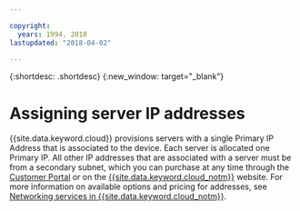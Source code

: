 ```yaml
---

copyright:
  years: 1994, 2018
lastupdated: "2018-04-02"

---
```


{:shortdesc: .shortdesc}
{:new_window: target="_blank"}

# Assigning server IP addresses

{{site.data.keyword.cloud}} provisions servers with a single Primary IP Address that is associated to the device. Each server is allocated one Primary IP. All other IP addresses that are associated with a server must be from a secondary subnet, which you can purchase at any time through the [Customer Portal](https://control.softlayer.com) or on the [{{site.data.keyword.cloud_notm}}](https://www.ibm.com/cloud) website. For more information on available options and pricing for addresses, see [Networking services in {{site.data.keyword.cloud_notm}}](https://www.ibm.com/cloud/network).
